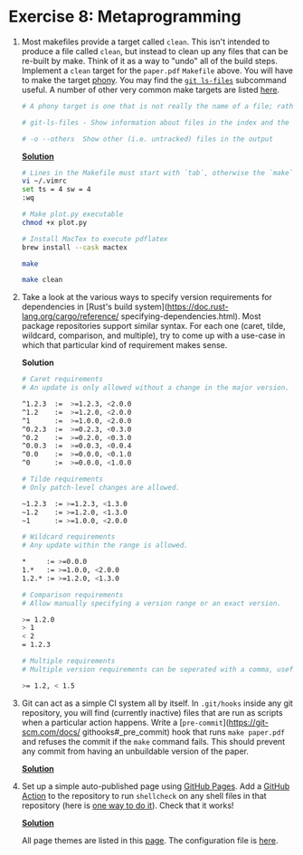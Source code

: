 # Exercise 8: Metaprogramming

1.  Most makefiles provide a target called `clean`. This isn't intended to produce a file called `clean`, but instead to clean up any files that can be re-built by make. Think of it as a way to "undo" all of the build steps. Implement a `clean` target for the `paper.pdf` `Makefile` above. You will have to make the target
 [phony](https://www.gnu.org/software/make/manual/html_node/Phony-Targets.html). You may find the [`git ls-files`](https://git-scm.com/docs/git-ls-files) subcommand useful. A number of other very common make targets are listed [here](https://www.gnu.org/software/make/manual/html_node/Standard-Targets.html#Standard-Targets).

    ```bash
    # A phony target is one that is not really the name of a file; rather it is just a name for a recipe to be executed when you make an explicit request. There are two reasons to use a phony target: to avoid a conflict with a file of the same name, and to improve performance.

    # git-ls-files - Show information about files in the index and the working tree

    # -o --others  Show other (i.e. untracked) files in the output
    ```

    [**Solution**](Makefile)

    ```bash
    # Lines in the Makefile must start with `tab`, otherwise the `make` command will occur a `missing separator` error.
    vi ~/.vimrc
    set ts = 4 sw = 4
    :wq

    # Make plot.py executable
    chmod +x plot.py

    # Install MacTex to execute pdflatex
    brew install --cask mactex

    make

    make clean
    ```

2. Take a look at the various ways to specify version requirements for dependencies in [Rust's build system](https://doc.rust-lang.org/cargo/reference/  specifying-dependencies.html). Most package repositories support similar syntax. For each one (caret, tilde, wildcard, comparison, and multiple), try to come up with a use-case in which that particular kind of requirement makes sense.

    **Solution**
    
    ```bash
    # Caret requirements
    # An update is only allowed without a change in the major version.

    ^1.2.3  :=  >=1.2.3, <2.0.0
    ^1.2    :=  >=1.2.0, <2.0.0
    ^1      :=  >=1.0.0, <2.0.0
    ^0.2.3  :=  >=0.2.3, <0.3.0
    ^0.2    :=  >=0.2.0, <0.3.0
    ^0.0.3  :=  >=0.0.3, <0.0.4
    ^0.0    :=  >=0.0.0, <0.1.0
    ^0      :=  >=0.0.0, <1.0.0
    ```
    
    ```bash
    # Tilde requirements
    # Only patch-level changes are allowed.
    
    ~1.2.3  := >=1.2.3, <1.3.0
    ~1.2    := >=1.2.0, <1.3.0
    ~1      := >=1.0.0, <2.0.0
    ```

    ```bash
    # Wildcard requirements
    # Any update within the range is allowed. 

    *     := >=0.0.0
    1.*   := >=1.0.0, <2.0.0
    1.2.* := >=1.2.0, <1.3.0
    ```

    ```bash
    # Comparison requirements
    # Allow manually specifying a version range or an exact version.

    >= 1.2.0
    > 1
    < 2
    = 1.2.3
    ```

    ```bash
    # Multiple requirements
    # Multiple version requirements can be seperated with a comma, useful in setting an interval for version requirements of dependencies.

    >= 1.2, < 1.5
    ```

3. Git can act as a simple CI system all by itself. In `.git/hooks` inside any git repository, you will find (currently inactive) files that are run as scripts when a particular action happens. Write a [`pre-commit`](https://git-scm.com/docs/ githooks#_pre_commit) hook that runs `make paper.pdf` and refuses the commit if the `make` command fails. This should prevent any commit from having an unbuildable version of the paper.

    [**Solution**](../../../.git/hooks/pre-commit)

4. Set up a simple auto-published page using [GitHub Pages](https://help.github.com/en/actions/automating-your-workflow-with-github-actions). Add a [GitHub Action](https://github.com/features/actions) to the repository to run `shellcheck` on any shell files in that repository (here is [one way to do it](https://github.com/marketplace/actions/shellcheck)). Check that it works!

    [**Solution**](../../../.github/workflows/cs-courses.yml)

    All page themes are listed in this [page](https://pages.github.com/themes/). The configuration file is [here](../../../_config.yml).
